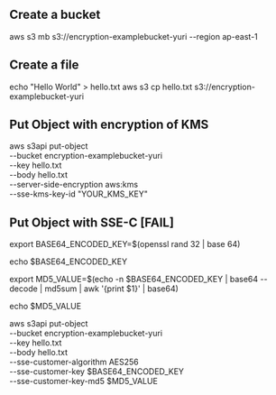## Create a bucket

aws s3 mb s3://encryption-examplebucket-yuri --region ap-east-1

## Create a file

echo "Hello World" > hello.txt
aws s3 cp hello.txt s3://encryption-examplebucket-yuri

## Put Object with encryption of KMS

aws s3api put-object \
--bucket encryption-examplebucket-yuri \
--key hello.txt \
--body hello.txt \
--server-side-encryption aws:kms \
--sse-kms-key-id "YOUR_KMS_KEY"

## Put Object with SSE-C [FAIL]

export BASE64_ENCODED_KEY=$(openssl rand 32 | base 64)

echo $BASE64_ENCODED_KEY

export MD5_VALUE=$(echo -n $BASE64_ENCODED_KEY | base64 --decode | md5sum | awk '{print $1}' | base64)

echo $MD5_VALUE

aws s3api put-object \
--bucket encryption-examplebucket-yuri \
--key hello.txt \
--body hello.txt \
--sse-customer-algorithm AES256 \
--sse-customer-key $BASE64_ENCODED_KEY \
--sse-customer-key-md5 $MD5_VALUE